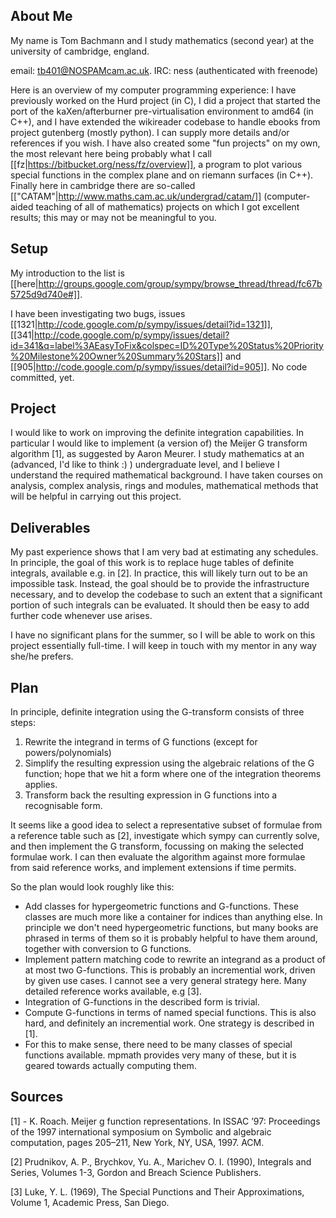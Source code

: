 ## About Me

My name is Tom Bachmann and I study mathematics (second year) at the
university of cambridge, england.

email: tb401@NOSPAMcam.ac.uk.
IRC: ness (authenticated with freenode)

Here is an overview of my computer
programming experience: I have previously worked on the Hurd project
(in C), I did a project that started the port of the kaXen/afterburner
pre-virtualisation environment to amd64 (in C++), and I have extended
the wikireader codebase to handle ebooks from project gutenberg
(mostly python). I can supply more details and/or references if you
wish. I have also created some "fun projects" on my own, the most
relevant here being probably what I call [[fz|https://bitbucket.org/ness/fz/overview]], a program to plot
various special functions in the complex plane and on riemann surfaces
(in C++). Finally here in cambridge there are so-called [["CATAM"|http://www.maths.cam.ac.uk/undergrad/catam/]]
(computer-aided teaching of all of mathematics) projects on which I
got excellent results; this may or may not be meaningful to you.

## Setup
My introduction to the list is [[here|http://groups.google.com/group/sympy/browse_thread/thread/fc67b5725d9d740e#]].

I have been investigating two bugs, issues [[1321|http://code.google.com/p/sympy/issues/detail?id=1321]], [[341|http://code.google.com/p/sympy/issues/detail?id=341&q=label%3AEasyToFix&colspec=ID%20Type%20Status%20Priority%20Milestone%20Owner%20Summary%20Stars]] and [[905|http://code.google.com/p/sympy/issues/detail?id=905]]. No code committed, yet.

## Project
I would like to work on improving the definite integration capabilities. In particular I would like to implement (a version of) the Meijer G transform algorithm [1], as suggested by Aaron Meurer. I study mathematics at an (advanced, I'd like to think :) ) undergraduate level, and I believe I understand the required mathematical background. I have taken courses on analysis, complex analysis, rings and modules, mathematical methods that will be helpful in carrying out this project.


## Deliverables
My past experience shows that I am very bad at estimating any schedules. In principle, the goal of this work is to replace huge tables of definite integrals, available e.g. in [2]. In practice, this will likely turn out to be an impossible task. Instead, the goal should be to provide the infrastructure necessary, and to develop the codebase to such an extent that a significant portion of such integrals can be evaluated. It should then be easy to add further code whenever use arises.

I have no significant plans for the summer, so I will be able to work on this project essentially full-time. I will keep in touch with my mentor in any way she/he prefers.

## Plan
In principle, definite integration using the G-transform consists of three steps:

1. Rewrite the integrand in terms of G functions (except for powers/polynomials)
2. Simplify the resulting expression using the algebraic relations of the G function; hope that we hit a form where one of the integration theorems applies.
3. Transform back the resulting expression in G functions into a recognisable form.

It seems like a good idea to select a representative subset of formulae from a reference table such as [2], investigate which sympy can currently solve, and then implement the G transform, focussing on making the selected formulae work. I can then evaluate the algorithm against more formulae from said reference works, and implement extensions if time permits.


So the plan would look roughly like this:

* Add classes for hypergeometric functions and G-functions.
  These classes are much more like a container for indices than anything else. In principle we don't need hypergeometric functions, but many books are phrased in terms of them so it is probably helpful to have them around, together with conversion to G functions.
* Implement pattern matching code to rewrite an integrand as a product of at most two G-functions.
  This is probably an incremential work, driven by given use cases. I cannot see a very general strategy here. Many detailed reference works available, e.g [3].
* Integration of G-functions in the described form is trivial.
* Compute G-functions in terms of named special functions.
  This is also hard, and definitely an incremential work. One strategy is described in [1].
* For this to make sense, there need to be many classes of special functions available. mpmath provides very many of these, but it is geared towards actually computing them.


## Sources
[1] - K. Roach. Meijer g function representations. In ISSAC ’97: Proceedings of the 1997 international symposium on Symbolic and algebraic computation, pages 205–211, New York, NY, USA, 1997. ACM.

[2] Prudnikov, A. P., Brychkov, Yu. A., Marichev O. I. (1990), Integrals and Series, Volumes 1-3, Gordon and Breach Science Publishers.

[3] Luke, Y. L. (1969), The Special Punctions and Their  Approximations, Volume 1, Academic Press, San Diego.